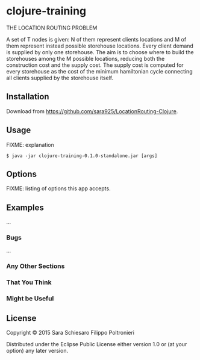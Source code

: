 # clojure-training

THE LOCATION ROUTING PROBLEM

A set of T nodes is given: N of them represent clients locations and M of them represent instead possible storehouse locations.
Every client demand is supplied by only one storehouse. The aim is to choose where to build the storehouses among the M possible locations, reducing both the construction cost and the supply cost. 
The supply cost is computed for every storehouse as the cost of the minimum hamiltonian cycle connecting all clients supplied by the storehouse itself.

## Installation

Download from https://github.com/sara925/LocationRouting-Clojure.

## Usage

FIXME: explanation

    $ java -jar clojure-training-0.1.0-standalone.jar [args]

## Options

FIXME: listing of options this app accepts.

## Examples

...

### Bugs

...

### Any Other Sections
### That You Think
### Might be Useful

## License

Copyright © 2015 Sara Schiesaro Filippo Poltronieri

Distributed under the Eclipse Public License either version 1.0 or (at
your option) any later version.
